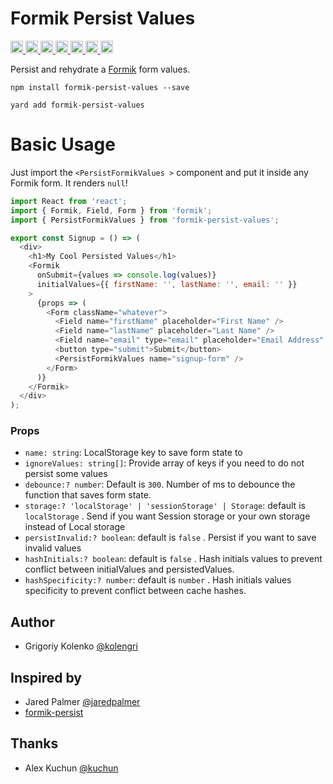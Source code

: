 # Formik Persist Values

<p>
  <a href="https://www.npmjs.com/package/formik-persist-values">
    <img height="20px" src="https://badgen.net/npm/license/formik-persist-values" />
  </a>
  <a href="https://www.npmjs.com/package/formik-persist-values">
    <img height="20px" src="https://badgen.net/npm/v/formik-persist-values" />
  </a>
  <a href="https://www.npmjs.com/package/formik-persist-values">
    <img height="20px" src="https://badgen.net/npm/dependents/formik-persist-values" />
  </a>
  <a href="https://www.npmjs.com/package/formik-persist-values">
    <img height="20px" src="https://badgen.net/npm/types/formik-persist-values" />
  </a>
  <a href="https://github.com/kolengri/formik-persist-values#readme">
    <img height="20px" src="https://badgen.net/github/issues/kolengri/formik-persist-values" />
  </a>
  <a href="https://bundlephobia.com/result?p=formik-persist-values">
    <img height="20px" src="https://badgen.net/bundlephobia/min/formik-persist-values" />
  </a>
  <a href="https://bundlephobia.com/result?p=formik-persist-values">
    <img height="20px" src="https://badgen.net/bundlephobia/minzip/formik-persist-values" />
  </a>
</p>

Persist and rehydrate a [Formik](https://github.com/jaredpalmer/formik) form values.

```
npm install formik-persist-values --save
```

```
yard add formik-persist-values
```

# Basic Usage

Just import the `<PersistFormikValues >` component and put it inside any Formik form. It renders `null`!

```js
import React from 'react';
import { Formik, Field, Form } from 'formik';
import { PersistFormikValues } from 'formik-persist-values';

export const Signup = () => (
  <div>
    <h1>My Cool Persisted Values</h1>
    <Formik
      onSubmit={values => console.log(values)}
      initialValues={{ firstName: '', lastName: '', email: '' }}
    >
      {props => (
        <Form className="whatever">
          <Field name="firstName" placeholder="First Name" />
          <Field name="lastName" placeholder="Last Name" />
          <Field name="email" type="email" placeholder="Email Address" />
          <button type="submit">Submit</button>
          <PersistFormikValues name="signup-form" />
        </Form>
      )}
    </Formik>
  </div>
);
```

### Props

- `name: string`: LocalStorage key to save form state to
- `ignoreValues: string[]`: Provide array of keys if you need to do not persist some values
- `debounce:? number`: Default is `300`. Number of ms to debounce the function that saves form state.
- `storage:? 'localStorage' | 'sessionStorage' | Storage`: default is `localStorage` . Send if you want Session storage or your own storage instead of Local storage
- `persistInvalid:? boolean`: default is `false` . Persist if you want to save invalid values
- `hashInitials:? boolean`: default is `false` . Hash initials values to prevent conflict between initialValues and persistedValues.
- `hashSpecificity:? number`: default is `number` . Hash initials values specificity to prevent conflict between cache hashes.

## Author

- Grigoriy Kolenko [@kolengri](https://twitter.com/kolengri)

## Inspired by

- Jared Palmer [@jaredpalmer](https://twitter.com/jaredpalmer)
- [formik-persist](https://github.com/jaredpalmer/formik-persist)

## Thanks

- Alex Kuchun [@kuchun](https://github.com/kuchun)
